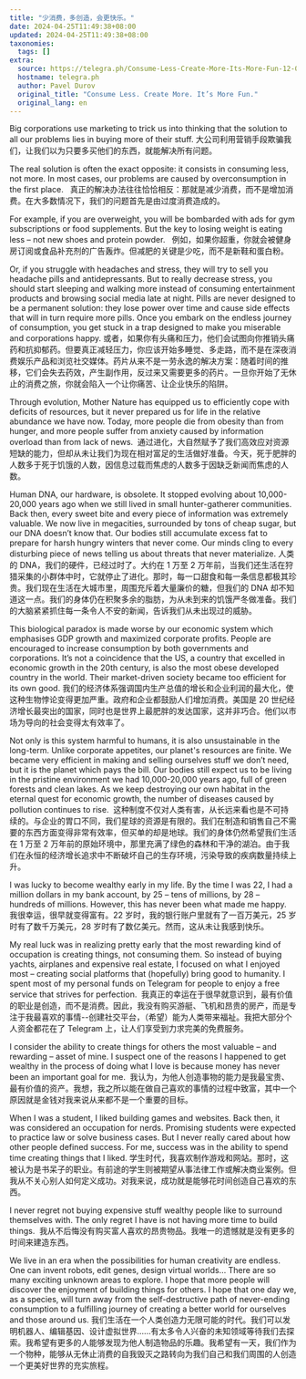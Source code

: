 ```yaml
---
title: "少消费，多创造，会更快乐。"
date: 2024-04-25T11:49:38+08:00
updated: 2024-04-25T11:49:38+08:00
taxonomies:
  tags: []
extra:
  source: https://telegra.ph/Consume-Less-Create-More-Its-More-Fun-12-04
  hostname: telegra.ph
  author: Pavel Durov
  original_title: "Consume Less. Create More. It’s More Fun."
  original_lang: en
---
```


Big corporations use marketing to trick us into thinking that the solution to all our problems lies in buying more of their stuff. 
大公司利用营销手段欺骗我们，让我们以为只要多买他们的东西，就能解决所有问题。

The real solution is often the exact opposite: it consists in consuming less, not more. In most cases, our problems are caused by overconsumption in the first place.   
真正的解决办法往往恰恰相反：那就是减少消费，而不是增加消费。在大多数情况下，我们的问题首先是由过度消费造成的。

For example, if you are overweight, you will be bombarded with ads for gym subscriptions or food supplements. But the key to losing weight is eating less – not new shoes and protein powder.   
例如，如果你超重，你就会被健身房订阅或食品补充剂的广告轰炸。但减肥的关键是少吃，而不是新鞋和蛋白粉。

Or, if you struggle with headaches and stress, they will try to sell you headache pills and antidepressants. But to really decrease stress, you should start sleeping and walking more instead of consuming entertainment products and browsing social media late at night. Pills are never designed to be a permanent solution: they lose power over time and cause side effects that will in turn require more pills. Once you embark on the endless journey of consumption, you get stuck in a trap designed to make you miserable and corporations happy. 
或者，如果你有头痛和压力，他们会试图向你推销头痛药和抗抑郁药。但要真正减轻压力，你应该开始多睡觉、多走路，而不是在深夜消费娱乐产品和浏览社交媒体。药片从来不是一劳永逸的解决方案：随着时间的推移，它们会失去药效，产生副作用，反过来又需要更多的药片。一旦你开始了无休止的消费之旅，你就会陷入一个让你痛苦、让企业快乐的陷阱。

Through evolution, Mother Nature has equipped us to efficiently cope with deficits of resources, but it never prepared us for life in the relative abundance we have now. Today, more people die from obesity than from hunger, and more people suffer from anxiety caused by information overload than from lack of news.  
通过进化，大自然赋予了我们高效应对资源短缺的能力，但却从未让我们为现在相对富足的生活做好准备。今天，死于肥胖的人数多于死于饥饿的人数，因信息过载而焦虑的人数多于因缺乏新闻而焦虑的人数。

Human DNA, our hardware, is obsolete. It stopped evolving about 10,000-20,000 years ago when we still lived in small hunter-gatherer communities. Back then, every sweet bite and every piece of information was extremely valuable. We now live in megacities, surrounded by tons of cheap sugar, but our DNA doesn’t know that. Our bodies still accumulate excess fat to prepare for harsh hungry winters that never come. Our minds cling to every disturbing piece of news telling us about threats that never materialize. 
人类的 DNA，我们的硬件，已经过时了。大约在 1 万至 2 万年前，当我们还生活在狩猎采集的小群体中时，它就停止了进化。那时，每一口甜食和每一条信息都极其珍贵。我们现在生活在大城市里，周围充斥着大量廉价的糖，但我们的 DNA 却不知道这一点。我们的身体仍在积聚多余的脂肪，为从未到来的饥饿严冬做准备。我们的大脑紧紧抓住每一条令人不安的新闻，告诉我们从未出现过的威胁。

This biological paradox is made worse by our economic system which emphasises GDP growth and maximized corporate profits. People are encouraged to increase consumption by both governments and corporations. It’s not a coincidence that the US, a country that excelled in economic growth in the 20th century, is also the most obese developed country in the world. Their market-driven society became too efficient for its own good. 
我们的经济体系强调国内生产总值的增长和企业利润的最大化，使这种生物悖论变得更加严重。政府和企业都鼓励人们增加消费。美国是 20 世纪经济增长最突出的国家，同时也是世界上最肥胖的发达国家，这并非巧合。他们以市场为导向的社会变得太有效率了。

Not only is this system harmful to humans, it is also unsustainable in the long-term. Unlike corporate appetites, our planet's resources are finite. We became very efficient in making and selling ourselves stuff we don’t need, but it is the planet which pays the bill. Our bodies still expect us to be living in the pristine environment we had 10,000-20,000 years ago, full of green forests and clean lakes. As we keep destroying our own habitat in the eternal quest for economic growth, the number of diseases caused by pollution continues to rise.  
这种制度不仅对人类有害，从长远来看也是不可持续的。与企业的胃口不同，我们星球的资源是有限的。我们在制造和销售自己不需要的东西方面变得非常有效率，但买单的却是地球。我们的身体仍然希望我们生活在 1 万至 2 万年前的原始环境中，那里充满了绿色的森林和干净的湖泊。由于我们在永恒的经济增长追求中不断破坏自己的生存环境，污染导致的疾病数量持续上升。

I was lucky to become wealthy early in my life. By the time I was 22, I had a million dollars in my bank account, by 25 – tens of millions, by 28 – hundreds of millions. However, this has never been what made me happy.  
我很幸运，很早就变得富有。22 岁时，我的银行账户里就有了一百万美元，25 岁时有了数千万美元，28 岁时有了数亿美元。然而，这从未让我感到快乐。

My real luck was in realizing pretty early that the most rewarding kind of occupation is creating things, not consuming them. So instead of buying yachts, airplanes and expensive real estate, I focused on what I enjoyed most – creating social platforms that (hopefully) bring good to humanity. I spent most of my personal funds on Telegram for people to enjoy a free service that strives for perfection.  
我真正的幸运在于很早就意识到，最有价值的职业是创造，而不是消费。因此，我没有购买游艇、飞机和昂贵的房产，而是专注于我最喜欢的事情--创建社交平台，（希望）能为人类带来福祉。我把大部分个人资金都花在了 Telegram 上，让人们享受到力求完美的免费服务。

I consider the ability to create things for others the most valuable – and rewarding – asset of mine. I suspect one of the reasons I happened to get wealthy in the process of doing what I love is because money has never been an important goal for me.  
我认为，为他人创造事物的能力是我最宝贵、最有价值的资产。我想，我之所以能在做自己喜欢的事情的过程中致富，其中一个原因就是金钱对我来说从来都不是一个重要的目标。

When I was a student, I liked building games and websites. Back then, it was considered an occupation for nerds. Promising students were expected to practice law or solve business cases. But I never really cared about how other people defined success. For me, success was in the ability to spend time creating things that I liked. 
学生时代，我喜欢制作游戏和网站。那时，这被认为是书呆子的职业。有前途的学生则被期望从事法律工作或解决商业案例。但我从不关心别人如何定义成功。对我来说，成功就是能够花时间创造自己喜欢的东西。

I never regret not buying expensive stuff wealthy people like to surround themselves with. The only regret I have is not having more time to build things.  
我从不后悔没有购买富人喜欢的昂贵物品。我唯一的遗憾就是没有更多的时间来建造东西。

We live in an era when the possibilities for human creativity are endless. One can invent robots, edit genes, design virtual worlds… There are so many exciting unknown areas to explore. I hope that more people will discover the enjoyment of building things for others. I hope that one day we, as a species, will turn away from the self-destructive path of never-ending consumption to a fulfilling journey of creating a better world for ourselves and those around us. 
我们生活在一个人类创造力无限可能的时代。我们可以发明机器人、编辑基因、设计虚拟世界......有太多令人兴奋的未知领域等待我们去探索。我希望有更多的人能够发现为他人制造物品的乐趣。我希望有一天，我们作为一个物种，能够从无休止消费的自我毁灭之路转向为我们自己和我们周围的人创造一个更美好世界的充实旅程。

